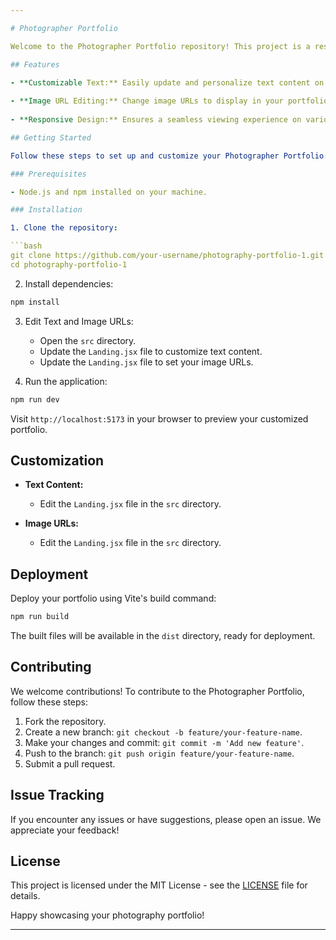 ```yaml
---

# Photographer Portfolio

Welcome to the Photographer Portfolio repository! This project is a responsive and customizable portfolio website built using Vite. It allows photographers to showcase their work with easily editable text and image URLs on the frontend.

## Features

- **Customizable Text:** Easily update and personalize text content on the website.
  
- **Image URL Editing:** Change image URLs to display in your portfolio.
  
- **Responsive Design:** Ensures a seamless viewing experience on various devices.

## Getting Started

Follow these steps to set up and customize your Photographer Portfolio:

### Prerequisites

- Node.js and npm installed on your machine.

### Installation

1. Clone the repository:

```bash
git clone https://github.com/your-username/photography-portfolio-1.git
cd photography-portfolio-1
```

2. Install dependencies:

```bash
npm install
```

3. Edit Text and Image URLs:
   - Open the `src` directory.
   - Update the `Landing.jsx` file to customize text content.
   - Update the `Landing.jsx` file to set your image URLs.

4. Run the application:

```bash
npm run dev
```

Visit `http://localhost:5173` in your browser to preview your customized portfolio.

## Customization

- **Text Content:**
  - Edit the `Landing.jsx` file in the `src` directory.

- **Image URLs:**
  - Edit the `Landing.jsx` file in the `src` directory.

## Deployment

Deploy your portfolio using Vite's build command:

```bash
npm run build
```

The built files will be available in the `dist` directory, ready for deployment.

## Contributing

We welcome contributions! To contribute to the Photographer Portfolio, follow these steps:

1. Fork the repository.
2. Create a new branch: `git checkout -b feature/your-feature-name`.
3. Make your changes and commit: `git commit -m 'Add new feature'`.
4. Push to the branch: `git push origin feature/your-feature-name`.
5. Submit a pull request.

## Issue Tracking

If you encounter any issues or have suggestions, please open an issue. We appreciate your feedback!

## License

This project is licensed under the MIT License - see the [LICENSE](LICENSE) file for details.

Happy showcasing your photography portfolio!

---
```

